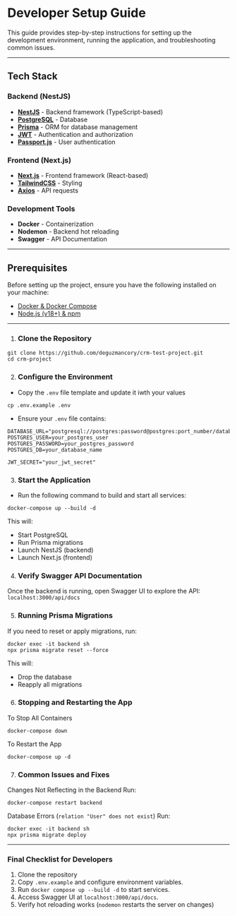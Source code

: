 # Developer Setup Guide
This guide provides step-by-step instructions for setting up the development environment, running the application, and troubleshooting common issues.

---
## **Tech Stack**
### **Backend (NestJS)**
- **[NestJS](https://nestjs.com/)** - Backend framework (TypeScript-based)
- **[PostgreSQL](https://www.postgresql.org/)** - Database
- **[Prisma](https://www.prisma.io/)** - ORM for database management
- **[JWT](https://jwt.io/)** - Authentication and authorization
- **[Passport.js](https://www.passportjs.org/)** - User authentication

### **Frontend (Next.js)**
- **[Next.js](https://nextjs.org/)** - Frontend framework (React-based)
- **[TailwindCSS](https://tailwindcss.com/)** - Styling
- **[Axios](https://axios-http.com/)** - API requests

### **Development Tools**
- **Docker** - Containerization
- **Nodemon** - Backend hot reloading
- **Swagger** - API Documentation

---

## Prerequisites
Before setting up the project, ensure you have the following installed on your machine:
- [Docker & Docker Compose](https://www.docker.com/products/docker-desktop/)
- [Node.js (v18+) & npm](https://nodejs.org/en/download)

---

1. ### Clone the Repository
```
git clone https://github.com/deguzmancory/crm-test-project.git
cd crm-project
```

2. ### Configure the Environment
- Copy the `.env` file template and update it iwth your values
```
cp .env.example .env
```
- Ensure your `.env` file contains:
```
DATABASE_URL="postgresql://postgres:password@postgres:port_number/database"
POSTGRES_USER=your_postgres_user
POSTGRES_PASSWORD=your_postgres_password
POSTGRES_DB=your_database_name

JWT_SECRET="your_jwt_secret"
```

3. ### Start the Application
- Run the following command to build and start all services:
```
docker-compose up --build -d
```
This will:
- Start PostgreSQL
- Run Prisma migrations
- Launch NestJS (backend)
- Launch Next.js (frontend)

4. ### Verify Swagger API Documentation
Once the backend is running, open Swagger UI to explore the API:
`localhost:3000/api/docs`

5. ### Running Prisma Migrations
If you need to reset or apply migrations, run:
```
docker exec -it backend sh
npx prisma migrate reset --force
```
This will:
- Drop the database
- Reapply all migrations

6. ### Stopping and Restarting the App
To Stop All Containers
```
docker-compose down
```
To Restart the App
```
docker-compose up -d
```

7. ### Common Issues and Fixes
Changes Not Reflecting in the Backend
Run:
```
docker-compose restart backend
```
Database Errors (`relation "User" does not exist`)
Run:
```
docker exec -it backend sh
npx prisma migrate deploy
```

---

### Final Checklist for Developers
1. Clone the repository
2. Copy `.env.example` and configure environment variables.
3. Run `docker compose up --build -d` to start services.
4. Access Swagger UI at `localhost:3000/api/docs`.
5. Verify hot reloading works (`nodemon` restarts the server on changes)